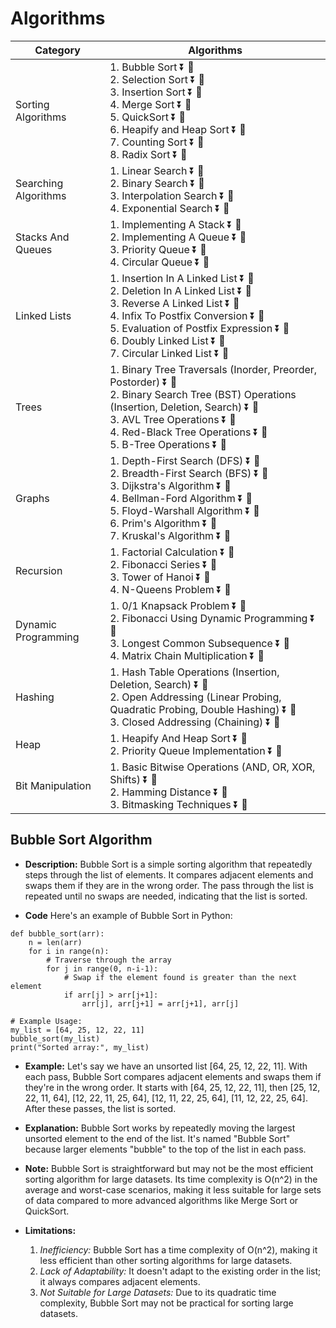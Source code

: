# Algorithms

| Category               | Algorithms                                              |
|------------------------|---------------------------------------------------------|
| Sorting Algorithms     | 1. Bubble Sort ⏬ 🔗<br>2. Selection Sort ⏬ 🔗<br>3. Insertion Sort ⏬ 🔗<br>4. Merge Sort ⏬ 🔗<br>5. QuickSort ⏬ 🔗<br>6. Heapify and Heap Sort ⏬ 🔗<br>7. Counting Sort ⏬ 🔗<br>8. Radix Sort ⏬ 🔗 |
| Searching Algorithms   | 1. Linear Search ⏬ 🔗<br>2. Binary Search ⏬ 🔗<br>3. Interpolation Search ⏬ 🔗<br>4. Exponential Search ⏬ 🔗 |
| Stacks And Queues      | 1. Implementing A Stack ⏬ 🔗<br>2. Implementing A Queue ⏬ 🔗<br>3. Priority Queue ⏬ 🔗<br>4. Circular Queue ⏬ 🔗 |
| Linked Lists           | 1. Insertion In A Linked List ⏬ 🔗<br>2. Deletion In A Linked List ⏬ 🔗<br>3. Reverse A Linked List ⏬ 🔗<br>4. Infix To Postfix Conversion ⏬ 🔗<br>5. Evaluation of Postfix Expression ⏬ 🔗<br>6. Doubly Linked List ⏬ 🔗<br>7. Circular Linked List ⏬ 🔗 |
| Trees                  | 1. Binary Tree Traversals (Inorder, Preorder, Postorder) ⏬ 🔗<br>2. Binary Search Tree (BST) Operations (Insertion, Deletion, Search) ⏬ 🔗<br>3. AVL Tree Operations ⏬ 🔗<br>4. Red-Black Tree Operations ⏬ 🔗<br>5. B-Tree Operations ⏬ 🔗 |
| Graphs                 | 1. Depth-First Search (DFS) ⏬ 🔗<br>2. Breadth-First Search (BFS) ⏬ 🔗<br>3. Dijkstra's Algorithm ⏬ 🔗<br>4. Bellman-Ford Algorithm ⏬ 🔗<br>5. Floyd-Warshall Algorithm ⏬ 🔗<br>6. Prim's Algorithm ⏬ 🔗<br>7. Kruskal's Algorithm ⏬ 🔗 |
| Recursion              | 1. Factorial Calculation ⏬ 🔗<br>2. Fibonacci Series ⏬ 🔗<br>3. Tower of Hanoi ⏬ 🔗<br>4. N-Queens Problem ⏬ 🔗 |
| Dynamic Programming    | 1. 0/1 Knapsack Problem ⏬ 🔗<br>2. Fibonacci Using Dynamic Programming ⏬ 🔗<br>3. Longest Common Subsequence ⏬ 🔗<br>4. Matrix Chain Multiplication ⏬ 🔗 |
| Hashing                | 1. Hash Table Operations (Insertion, Deletion, Search) ⏬ 🔗<br>2. Open Addressing (Linear Probing, Quadratic Probing, Double Hashing) ⏬ 🔗<br>3. Closed Addressing (Chaining) ⏬ 🔗 |
| Heap                   | 1. Heapify And Heap Sort ⏬ 🔗<br>2. Priority Queue Implementation ⏬ 🔗 |
| Bit Manipulation       | 1. Basic Bitwise Operations (AND, OR, XOR, Shifts) ⏬ 🔗<br>2. Hamming Distance ⏬ 🔗<br>3. Bitmasking Techniques ⏬ 🔗 |


## Bubble Sort Algorithm

-  **Description:**
Bubble Sort is a simple sorting algorithm that repeatedly steps through the list of elements. It compares adjacent elements and swaps them if they are in the wrong order. The pass through the list is repeated until no swaps are needed, indicating that the list is sorted.

- **Code**
Here's an example of Bubble Sort in Python:
```
def bubble_sort(arr):
    n = len(arr)
    for i in range(n):
        # Traverse through the array
        for j in range(0, n-i-1):
            # Swap if the element found is greater than the next element
            if arr[j] > arr[j+1]:
                arr[j], arr[j+1] = arr[j+1], arr[j]

# Example Usage:
my_list = [64, 25, 12, 22, 11]
bubble_sort(my_list)
print("Sorted array:", my_list)
```

- **Example:**
Let's say we have an unsorted list [64, 25, 12, 22, 11]. With each pass, Bubble Sort compares adjacent elements and swaps them if they're in the wrong order. It starts with [64, 25, 12, 22, 11], then [25, 12, 22, 11, 64], [12, 22, 11, 25, 64], [12, 11, 22, 25, 64], [11, 12, 22, 25, 64]. After these passes, the list is sorted.

- **Explanation:** Bubble Sort works by repeatedly moving the largest unsorted element to the end of the list. It's named "Bubble Sort" because larger elements "bubble" to the top of the list in each pass.
  
- **Note:** Bubble Sort is straightforward but may not be the most efficient sorting algorithm for large datasets. Its time complexity is O(n^2) in the average and worst-case scenarios, making it less suitable for large sets of data compared to more advanced algorithms like Merge Sort or QuickSort.

- **Limitations:**

   1. _Inefficiency:_ Bubble Sort has a time complexity of O(n^2), making it less efficient than other sorting algorithms for large datasets.
   2. _Lack of Adaptability:_ It doesn't adapt to the existing order in the list; it always compares adjacent elements.
   3. _Not Suitable for Large Datasets:_ Due to its quadratic time complexity, Bubble Sort may not be practical for sorting large datasets.

